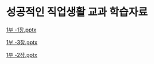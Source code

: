 # 성공적인 직업생활 교과 학습자료

[1부 -1장.pptx](1%EB%B6%80_-1%EC%9E%A5.pptx)

[1부 -3장.pptx](1%EB%B6%80_-3%EC%9E%A5.pptx)

[1부 -2장.pptx](1%EB%B6%80_-2%EC%9E%A5.pptx)